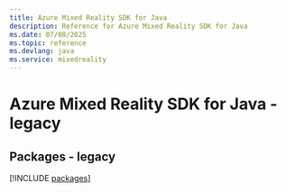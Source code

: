 ```yaml
---
title: Azure Mixed Reality SDK for Java
description: Reference for Azure Mixed Reality SDK for Java
ms.date: 07/08/2025
ms.topic: reference
ms.devlang: java
ms.service: mixedreality
---
```

# Azure Mixed Reality SDK for Java - legacy
## Packages - legacy
[!INCLUDE [packages](mixed-reality-index.md)]